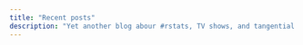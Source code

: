 ```yaml
---
title: "Recent posts"
description: "Yet another blog abour #rstats, TV shows, and tangential nerdery using blogdown and hugo"
---
```

